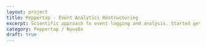 ```yaml
---
layout: project
title: Peppertap - Event Analytics Restructuring
excerpt: Scientific approach to event logging and analysis. Started getting in depth insights about minutest of actions.
category: Peppertap / NuvoEx
draft: true
---
```

